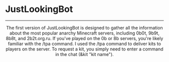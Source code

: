 # JustLookingBot
<hr>
<p align="center">
The first version of JustLookingBot is designed to gather all the information about the most popular anarchy Minecraft servers, including 0b0t, 9b9t, 8b8t, and 2b2t.org.ru. If you've played on the 0b or 8b servers, you're likely familiar with the /tpa command. I used the /tpa command to deliver kits to players on the server. To request a kit, you simply need to enter a command in the chat (&kit "kit name").
</p>
